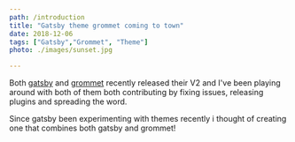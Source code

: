 ```yaml
---
path: /introduction
title: "Gatsby theme grommet coming to town"
date: 2018-12-06
tags: ["Gatsby","Grommet", "Theme"]
photo: ./images/sunset.jpg

---
```


Both [gatsby](https://gatsbyjs.org) and [grommet](https://grommet.io) recently released their V2 and I've been playing around with both of them both contributing
by fixing issues, releasing plugins and spreading the word.

Since gatsby been experimenting with themes recently i thought of creating one that
combines both gatsby and grommet!
